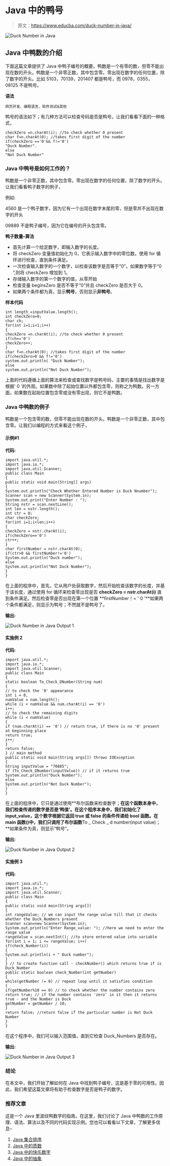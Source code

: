 # Java 中的鸭号

> 原文：<https://www.educba.com/duck-number-in-java/>

![Duck Number in Java](img/77d8f6fac72289dbe459fd4c867be6f4.png)



## Java 中鸭数的介绍

下面这篇文章提供了 Java 中鸭子编号的概要。鸭数是一个有零的数，但零不能出现在数的开头。鸭数是一个非零正数，其中包含零。零出现在数字的任何位置，除了数字的开头。比如 5103，70139，201407 都是鸭号，而 0978，0355，08125 不是鸭号。

**语法**

<small>网页开发、编程语言、软件测试&其他</small>

鸭号的语法如下；有几种方法可以检查号码是否是鸭号。让我们看看下面的一种格式，

```
checkZero =n.charAt(i); //to check whether 0 present
char f=n.charAt(0); //takes first digit of the number
if(checkZero =='0'&& f!='0')
"Duck Number".
else
"Not Duck Number"
```

### Java 中鸭号是如何工作的？

鸭数是一个非零正数，其中包含零。零出现在数字的任何位置，除了数字的开头。让我们看看鸭子数字的例子，

例如:

4560 是一个鸭子数字，因为它有一个出现在数字末尾的零，但是零并不出现在数字的开头

09889 不是鸭子编号，因为它在编号的开头包含零。

**鸭子数量–算法**

*   首先计算一个给定数字，即输入数字的长度。
*   将 checkZero 变量值初始化为 0，它表示输入数字中的零位数。使用 for 循环进行检查，直到条件满足。
*   一次检查输入数字的一个数字，以检查该数字是否等于“0”。如果数字等于“0 ”,则将 checkZero 增加到 1。
*   存储输入数字的第一个数字的值，从零开始
*   检查变量 beginsZero 是否不等于“0”并且 checkZero 是否大于 0。
*   如果两个条件都为真，显示**鸭号**，否则显示**非鸭号**。

**样本代码**

```
int length_=inputValue.length();
int checkZero=0;
char ch;
for(int i=1;i<1;i++)
{
checkZero =n.charAt(i); //to check whether 0 present
if(ch=='0')
checkZero++;
}
char f=n.charAt(0); //takes first digit of the number
if(checkZero>0 && f!='0')
system.out.println( "Duck Number");
else
system.out.println("Not Duck Number");
```

上面的代码遵循上面的算法来检查或查找数字是鸭号码，主要的事情是找出数字是根据' 0 '的外观。如果数中除了起始位置以外都包含零，则称之为鸭数。另一方面，如果数在起始位置包含零或没有零出现，则它不是鸭数。

### Java 中鸭数的例子

鸭数是一个包含零的数，但零不能出现在数的开头。鸭数是一个非零正数，其中包含零。让我们以编程的方式来看这个例子，

#### 示例#1

**代码:**

```
import java.util.*;
import java.io.*;
import java.util.Scanner;
public class Main
{
public static void main(String[] args)
{
System.out.println("Check Whether Entered Number is Duck Nnumber");
Scanner scan = new Scanner(System.in);
System.out.print("Enter Number : ");
String nstr = scan.nextLine();
int len = nstr.length();
int ctr = 0;
char checkZero;
for(int i=1;i<len;i++)
{
checkZero = nstr.charAt(i);
if(checkZero=='0')
ctr++;
}
char firstNumber = nstr.charAt(0);
if(ctr>0 && firstNumber!='0')
System.out.println("Duck number");
else
System.out.println("Not Duck Number");
}
}
```

在上面的程序中，首先，它从用户处获取数字，然后开始检查该数字的长度，并基于该长度，通过使用 for 循环来检查零出现是否 **checkZero = nstr.charAt(i)** 直到条件满足。然后检查零是否出现在第一个位置 **firstNumber！= ' 0 '**如果两个条件都满足，则显示为鸭号；不然就不是鸭号了。

**输出:**

![Duck Number in Java Output 1](img/5ad6508128c7cb0f434b0eedbbd7f164.png)



#### 实施例 2

**代码:**

```
import java.util.*;
import java.io.*;
import java.util.Scanner;
public class Main
{
static boolean To_Check_DNumber(String num)
{
// to check the '0' appearance
int i = 0,
numValue = num.length();
while (i < numValue && num.charAt(i) == '0')
i++;
// to check the remaining digits
while (i < numValue)
{
if (num.charAt(i) == '0') // return true, if there is no '0' present at beginning place
return true;
i++;
}
return false;
} // main method
public static void main(String args[]) throws IOException
{
String inputValue = "70885";
if (To_Check_DNumber(inputValue)) // if it returns true
System.out.println("Duck Number");
else
System.out.println("Not Duck Number");
}
}
```

在上面的程序中，它只是通过使用**布尔函数来检查数字；**在这个函数本身中，我们检查传递的数字是否是‘鸭值’。在这个程序本身中，我们初始化了 input_value，这个数字根据它返回 true 或 false 的条件传递给 bool 函数。在 main 函数()中，我们只调用了布尔函数**To _ Check _ d number(input value)；**如果条件为真，则显示“鸭号”。

**输出:**

![Duck Number in Java Output 2](img/954a2658ee80754b4facc397d83087d3.png)



#### 实施例 3

**代码:**

```
import java.util.*;
import java.io.*;
import java.util.Scanner;
public class Main
{
public static void main(String args[])
{
int rangeValue; // we can input the range value till that it checks whether the Duck_Numbers present
Scanner scan=new Scanner(System.in);
System.out.println("Enter Range_value: "); //here we need to enter the range value
rangeValue = scan.nextInt(); //to store entered value into variable
for(int i = 1; i <= rangeValue; i++)
if(check_Number(i))
{
System.out.println(i + " Duck number");
}
} // to create function call - checkNumber() which returns true if is Duck_Number
public static boolean check_Number(int getNumber)
{
while(getNumber != 0) // repeat loop until it satisfies condition
{
if(getNumber%10 == 0) // to check whether the number contains zero
return true; // if the number contains 'zero' in it then it returns true - and the Number is Duck
getNumber = getNumber / 10;
}
return false; //return false if the particular number is Not Duck Number
}
}
```

在这个程序中，我们可以输入范围值，直到它检查 Duck_Numbers 是否存在。

**输出:**

![Duck Number in Java Output 3](img/c99582e708f54a32ec8abf6c2d8b7835.png)



### 结论

在本文中，我们开始了解如何在 Java 中找到鸭子编号，这是基于零的可用性。因此，我们希望这篇文章将有助于检查数字是否是鸭子的数字。

### 推荐文章

这是一个 Java 里波纹鸭数字的指南。在这里，我们讨论了 Java 中鸭数的工作原理、语法、算法以及不同的代码实现示例。您也可以看看以下文章，了解更多信息–

1.  [Java 集合排序](https://www.educba.com/java-collection-sort/)
2.  [Java 中的质数](https://www.educba.com/prime-numbers-in-java/)
3.  [Java 中的快乐数字](https://www.educba.com/happy-numbers-in-java/)
4.  [Java 中的抽象](https://www.educba.com/abstraction-in-java/)





